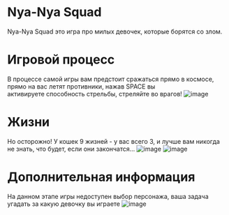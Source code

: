# Nya-Nya Squad
  Nya-Nya Squad это игра про милых девочек, которые борятся со злом.

# Игровой процесс
  В процессе самой игры вам предстоит сражаться прямо в космосе, прямо на вас летят противники, нажав SPACE вы       
  активируете способность стрельбы, стреляйте во врагов!
  ![image](https://github.com/flamboyx/NyaNyaSquad/assets/132727660/87bb557a-8bd5-452b-ab66-8224b26fd1d2)


# Жизни
  Но осторожно! У кошек 9 жизней - у вас всего 3, и лучше вам никогда не знать, что будет, если они закончатся...
  ![image](https://github.com/flamboyx/NyaNyaSquad/assets/132727660/84ee43db-c5c1-40d5-9f07-4d11739957b0)
  ![image](https://github.com/flamboyx/NyaNyaSquad/assets/132727660/c1b271ec-8e48-4e53-a2e2-8f45eb984918)

# Дополнительная информация
  На данном этапе игры недоступен выбор персонажа, ваша задача угадать за какую девочку вы играете
  ![image](https://github.com/flamboyx/NyaNyaSquad/assets/132727660/ca784e13-fe5d-4f2c-aa3b-95ae1a93ab5c)

